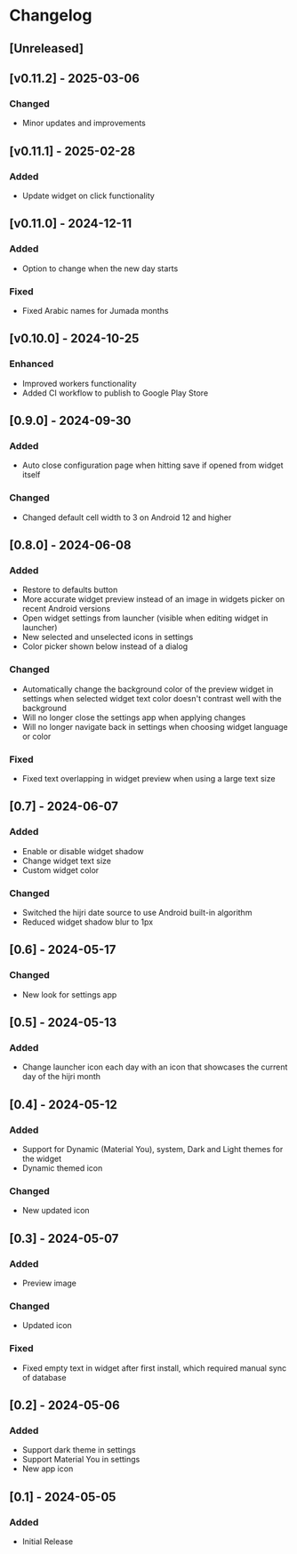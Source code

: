 # Changelog

## [Unreleased]

## [v0.11.2] - 2025-03-06

### Changed
- Minor updates and improvements

## [v0.11.1] - 2025-02-28

### Added
- Update widget on click functionality

## [v0.11.0] - 2024-12-11

### Added
- Option to change when the new day starts

### Fixed
- Fixed Arabic names for Jumada months

## [v0.10.0] - 2024-10-25

### Enhanced
- Improved workers functionality
- Added CI workflow to publish to Google Play Store

## [0.9.0] - 2024-09-30

### Added
- Auto close configuration page when hitting save if opened from widget itself

### Changed
- Changed default cell width to 3 on Android 12 and higher

## [0.8.0] - 2024-06-08

### Added
- Restore to defaults button
- More accurate widget preview instead of an image in widgets picker on recent Android versions
- Open widget settings from launcher (visible when editing widget in launcher)
- New selected and unselected icons in settings
- Color picker shown below instead of a dialog

### Changed
- Automatically change the background color of the preview widget in settings when selected widget text color doesn't contrast well with the background
- Will no longer close the settings app when applying changes
- Will no longer navigate back in settings when choosing widget language or color

### Fixed
- Fixed text overlapping in widget preview when using a large text size

## [0.7] - 2024-06-07

### Added
- Enable or disable widget shadow
- Change widget text size
- Custom widget color

### Changed
- Switched the hijri date source to use Android built-in algorithm
- Reduced widget shadow blur to 1px

## [0.6] - 2024-05-17

### Changed
- New look for settings app

## [0.5] - 2024-05-13

### Added
- Change launcher icon each day with an icon that showcases the current day of the hijri month

## [0.4] - 2024-05-12

### Added
- Support for Dynamic (Material You), system, Dark and Light themes for the widget
- Dynamic themed icon

### Changed
- New updated icon

## [0.3] - 2024-05-07

### Added
- Preview image

### Changed
- Updated icon

### Fixed
- Fixed empty text in widget after first install, which required manual sync of database

## [0.2] - 2024-05-06

### Added
- Support dark theme in settings
- Support Material You in settings
- New app icon

## [0.1] - 2024-05-05

### Added
- Initial Release

